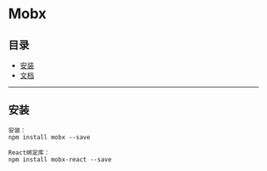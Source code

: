 # Mobx

## 目录

- [安装](#安装)
- [文档](https://cn.mobx.js.org/)

---

## 安装

```
安装：
npm install mobx --save

React绑定库：
npm install mobx-react --save
```
